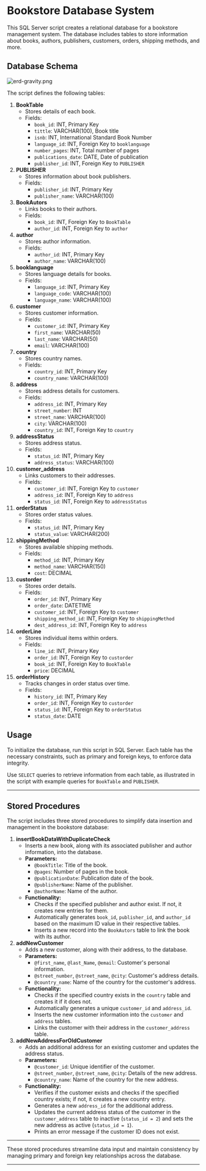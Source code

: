 # Bookstore Database System

This SQL Server script creates a relational database for a bookstore management system. The database includes tables to store information about books, authors, publishers, customers, orders, shipping methods, and more.

## Database Schema

![erd-gravity.png](./erd-gravity.png)

The script defines the following tables:

1. **BookTable**
    - Stores details of each book.
    - Fields:
        - `book_id`: INT, Primary Key
        - `tittle`: VARCHAR(100), Book title
        - `isnb`: INT, International Standard Book Number
        - `language_id`: INT, Foreign Key to `booklanguage`
        - `number_pages`: INT, Total number of pages
        - `publications_date`: DATE, Date of publication
        - `publisher_id`: INT, Foreign Key to `PUBLISHER`
2. **PUBLISHER**
    - Stores information about book publishers.
    - Fields:
        - `publisher_id`: INT, Primary Key
        - `publisher_name`: VARCHAR(100)
3. **BookAutors**
    - Links books to their authors.
    - Fields:
        - `book_id`: INT, Foreign Key to `BookTable`
        - `author_id`: INT, Foreign Key to `author`
4. **author**
    - Stores author information.
    - Fields:
        - `author_id`: INT, Primary Key
        - `author_name`: VARCHAR(100)
5. **booklanguage**
    - Stores language details for books.
    - Fields:
        - `language_id`: INT, Primary Key
        - `language_code`: VARCHAR(100)
        - `language_name`: VARCHAR(100)
6. **customer**
    - Stores customer information.
    - Fields:
        - `customer_id`: INT, Primary Key
        - `first_name`: VARCHAR(50)
        - `last_name`: VARCHAR(50)
        - `email`: VARCHAR(100)
7. **country**
    - Stores country names.
    - Fields:
        - `country_id`: INT, Primary Key
        - `country_name`: VARCHAR(100)
8. **address**
    - Stores address details for customers.
    - Fields:
        - `address_id`: INT, Primary Key
        - `street_number`: INT
        - `street_name`: VARCHAR(100)
        - `city`: VARCHAR(100)
        - `country_id`: INT, Foreign Key to `country`
9. **addressStatus**
    - Stores address status.
    - Fields:
        - `status_id`: INT, Primary Key
        - `address_status`: VARCHAR(100)
10. **customer_address**
    - Links customers to their addresses.
    - Fields:
        - `customer_id`: INT, Foreign Key to `customer`
        - `address_id`: INT, Foreign Key to `address`
        - `status_id`: INT, Foreign Key to `addressStatus`
11. **orderStatus**
    - Stores order status values.
    - Fields:
        - `status_id`: INT, Primary Key
        - `status_value`: VARCHAR(200)
12. **shippingMethod**
    - Stores available shipping methods.
    - Fields:
        - `method_id`: INT, Primary Key
        - `method_name`: VARCHAR(150)
        - `cost`: DECIMAL
13. **custorder**
    - Stores order details.
    - Fields:
        - `order_id`: INT, Primary Key
        - `order_date`: DATETIME
        - `customer_id`: INT, Foreign Key to `customer`
        - `shipping_method_id`: INT, Foreign Key to `shippingMethod`
        - `dest_address_id`: INT, Foreign Key to `address`
14. **orderLine**
    - Stores individual items within orders.
    - Fields:
        - `line_id`: INT, Primary Key
        - `order_id`: INT, Foreign Key to `custorder`
        - `book_id`: INT, Foreign Key to `BookTable`
        - `price`: DECIMAL
15. **orderHistory**
    - Tracks changes in order status over time.
    - Fields:
        - `history_id`: INT, Primary Key
        - `order_id`: INT, Foreign Key to `custorder`
        - `status_id`: INT, Foreign Key to `orderStatus`
        - `status_date`: DATE

## Usage

To initialize the database, run this script in SQL Server. Each table has the necessary constraints, such as primary and foreign keys, to enforce data integrity.

Use `SELECT` queries to retrieve information from each table, as illustrated in the script with example queries for `BookTable` and `PUBLISHER`.

---

## Stored Procedures

The script includes three stored procedures to simplify data insertion and management in the bookstore database:

1. **insertBookDataWithDuplicateCheck**
    - Inserts a new book, along with its associated publisher and author information, into the database.
    - **Parameters:**
        - `@bookTitle`: Title of the book.
        - `@pages`: Number of pages in the book.
        - `@publicationDate`: Publication date of the book.
        - `@publisherName`: Name of the publisher.
        - `@authorName`: Name of the author.
    - **Functionality:**
        - Checks if the specified publisher and author exist. If not, it creates new entries for them.
        - Automatically generates `book_id`, `publisher_id`, and `author_id` based on the maximum ID value in their respective tables.
        - Inserts a new record into the `BookAutors` table to link the book with its author.
2. **addNewCustomer**
    - Adds a new customer, along with their address, to the database.
    - **Parameters:**
        - `@first_name`, `@last_Name`, `@email`: Customer's personal information.
        - `@street_number`, `@street_name`, `@city`: Customer's address details.
        - `@country_name`: Name of the country for the customer's address.
    - **Functionality:**
        - Checks if the specified country exists in the `country` table and creates it if it does not.
        - Automatically generates a unique `customer_id` and `address_id`.
        - Inserts the new customer information into the `customer` and `address` tables.
        - Links the customer with their address in the `customer_address` table.
3. **addNewAddressForOldCustomer**
    - Adds an additional address for an existing customer and updates the address status.
    - **Parameters:**
        - `@customer_id`: Unique identifier of the customer.
        - `@street_number`, `@street_name`, `@city`: Details of the new address.
        - `@country_name`: Name of the country for the new address.
    - **Functionality:**
        - Verifies if the customer exists and checks if the specified country exists; if not, it creates a new country entry.
        - Generates a new `address_id` for the additional address.
        - Updates the current address status of the customer in the `customer_address` table to inactive (`status_id = 2`) and sets the new address as active (`status_id = 1`).
        - Prints an error message if the customer ID does not exist.

---

These stored procedures streamline data input and maintain consistency by managing primary and foreign key relationships across the database.

---
